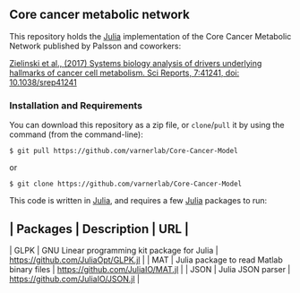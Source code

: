 ## Core cancer metabolic network
This repository holds the [Julia](https://docs.julialang.org/en/stable/) implementation of the Core Cancer Metabolic Network published by Palsson and coworkers:

[Zielinski et al., (2017) Systems biology analysis of drivers underlying hallmarks of cancer cell metabolism. Sci Reports, 7:41241, doi: 10.1038/srep41241](https://rdcu.be/Olwc)

### Installation and Requirements ###
You can download this repository as a zip file, or `clone`/`pull` it by using the command (from the command-line):

	$ git pull https://github.com/varnerlab/Core-Cancer-Model

or

	$ git clone https://github.com/varnerlab/Core-Cancer-Model

This code is written in [Julia](https://docs.julialang.org/en/stable/),
and requires a few [Julia](https://docs.julialang.org/en/stable/) packages to run:

| Packages | Description | URL |
--------------------------------
| GLPK | GNU Linear programming kit package for Julia | https://github.com/JuliaOpt/GLPK.jl |
| MAT | Julia package to read Matlab binary files | https://github.com/JuliaIO/MAT.jl |
| JSON | Julia JSON parser | https://github.com/JuliaIO/JSON.jl |
